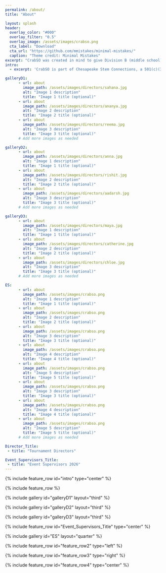 ```yaml
---
permalink: /about/
title: "About"

layout: splash
header:
  overlay_color: "#000"
  overlay_filter: "0.5"
  overlay_image: /assets/images/crabso.png
  cta_label: "Download"
  cta_url: "https://github.com/mmistakes/minimal-mistakes/"
  caption: "Theme credit: Minimal Mistakes"
excerpt: "CrabSO was created in mind to give Division B (middle school) students another invitational to compete at before their regionals and/or state competitions as well as provide Marylanders another in-state competition."
intro: 
  - excerpt: 'CrabSO is part of Chesapeake Stem Connections, a 501(c)(3) registered Maryland based nonprofit dedicated to supporting up and coming middle school Science Olympiad teams in Maryland. All proceeds from CrabSO are being processed by Chesapeake Stem Connections and will be reinvested back into Chesapeake Stem Connections endeavors such as financially supporting Maryland teams, providing workshops, and funding future in-person competitions.'

galleryD1:
      - url: about
        image_path: /assets/images/directors/sahana.jpg
        alt: "Image 1 description"
        title: "Image 1 title (optional)"
      - url: about
        image_path: /assets/images/directors/ananya.jpg
        alt: "Image 2 description"
        title: "Image 2 title (optional)"
      - url: about
        image_path: /assets/images/directors/reema.jpg
        alt: "Image 3 description"
        title: "Image 3 title (optional)"
      # Add more images as needed  

galleryD2:
      - url: about
        image_path: /assets/images/directors/anna.jpg
        alt: "Image 1 description"
        title: "Image 1 title (optional)"
      - url: about
        image_path: /assets/images/directors/rishit.jpg
        alt: "Image 2 description"
        title: "Image 2 title (optional)"
      - url: about
        image_path: /assets/images/directors/aadarsh.jpg
        alt: "Image 3 description"
        title: "Image 3 title (optional)"
      # Add more images as needed  

galleryD3:
      - url: about
        image_path: /assets/images/directors/maya.jpg
        alt: "Image 1 description"
        title: "Image 1 title (optional)"
      - url: about
        image_path: /assets/images/directors/catherine.jpg
        alt: "Image 2 description"
        title: "Image 2 title (optional)"
      - url: about
        image_path: /assets/images/directors/chloe.jpg
        alt: "Image 3 description"
        title: "Image 3 title (optional)"
      # Add more images as needed  

ES:
      - url: about
        image_path: /assets/images/crabso.png
        alt: "Image 1 description"
        title: "Image 1 title (optional)"
      - url: about
        image_path: /assets/images/crabso.png
        alt: "Image 2 description"
        title: "Image 2 title (optional)"
      - url: about
        image_path: /assets/images/crabso.png
        alt: "Image 3 description"
        title: "Image 3 title (optional)"
      - url: about
        image_path: /assets/images/crabso.png
        alt: "Image 4 description"
        title: "Image 4 title (optional)"
      - url: about
        image_path: /assets/images/crabso.png
        alt: "Image 5 description"
        title: "Image 5 title (optional)"
      - url: about
        image_path: /assets/images/crabso.png
        alt: "Image 3 description"
        title: "Image 3 title (optional)"
      - url: about
        image_path: /assets/images/crabso.png
        alt: "Image 4 description"
        title: "Image 4 title (optional)"
      - url: about
        image_path: /assets/images/crabso.png
        alt: "Image 5 description"
        title: "Image 5 title (optional)"
      # Add more images as needed

Director_Title:
 - title: "Tournament Directors"

Event_Supervisors_Title:
 - title: "Event Supervisors 2026"
--- 
```


{% include feature_row id="intro" type="center" %}

{% include feature_row %}

{% include gallery id="galleryD1" layout="third" %}

{% include gallery id="galleryD2" layout="third"  %}

{% include gallery id="galleryD3" layout="third"  %}

{% include feature_row id="Event_Supervisors_Title" type="center" %}


{% include gallery id="ES" layout="quarter" %}

{% include feature_row id="feature_row2" type="left" %}

{% include feature_row id="feature_row3" type="right" %}

{% include feature_row id="feature_row4" type="center" %}
